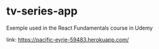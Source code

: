 # tv-series-app
Exemple used in the React Fundamentals course in Udemy

link: https://pacific-eyrie-59483.herokuapp.com/
